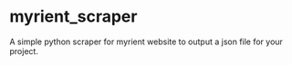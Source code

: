 # myrient_scraper
A simple python scraper for myrient website to output a json file for your project.
